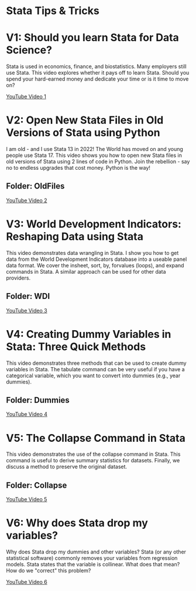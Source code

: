 # Stata Tips & Tricks

# V1: Should you learn Stata for Data Science?
Stata is used in economics, finance, and biostatistics. Many employers still use Stata. This video explores whether it pays off to learn Stata. Should you spend your hard-earned money and dedicate your time or is it time to move on?

[YouTube Video 1](https://youtu.be/9Y1bsmcz1UU)


# V2: Open New Stata Files in Old Versions of Stata using Python
I am old - and I use Stata 13 in 2022! The World has moved on and young people use Stata 17. This video shows you how to open new Stata files in old versions of Stata using 2 lines of code in Python. Join the rebellion - say no to endless upgrades that cost money. Python is the way!
## Folder: OldFiles

[YouTube Video 2](https://youtu.be/zVzSix2SZjs)


# V3: World Development Indicators: Reshaping Data using Stata
This video demonstrates data wrangling in Stata. I show you how to get data from the World Development Indicators database into a useable panel data format. We cover the insheet, sort, by, forvalues (loops), and expand commands in Stata. A similar approach can be used for other data providers.
## Folder: WDI

[YouTube Video 3](https://youtu.be/Ao8AjlynzP4)


# V4: Creating Dummy Variables in Stata: Three Quick Methods
This video demonstrates three methods that can be used to create dummy variables in Stata. The tabulate command can be very useful if you have a categorical variable, which you want to convert into dummies (e.g., year dummies).
## Folder: Dummies

[YouTube Video 4](https://youtu.be/cZJM5TJi0xs)


# V5: The Collapse Command in Stata
This video demonstrates the use of the collapse command in Stata. This command is useful to derive summary statistics for datasets. Finally, we discuss a method to preserve the original dataset.
## Folder: Collapse

[YouTube Video 5](https://youtu.be/woReGf96tl8)


# V6: Why does Stata drop my variables?
Why does Stata drop my dummies and other variables? Stata (or any other statistical software) commonly removes your variables from regression models. Stata states that the variable is collinear. What does that mean? How do we "correct" this problem?

[YouTube Video 6](https://youtu.be/CgHueBDaEnU)

